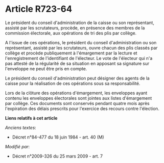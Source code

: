 # Article R723-64

Le président du conseil d'administration de la caisse ou son représentant, assisté par les scrutateurs, procède, en présence
des membres de la commission électorale, aux opérations de tri des plis par collège. 

A l'issue de ces opérations, le président du conseil d'administration ou son représentant, assisté par les scrutateurs, ouvre
chacun des plis classés par collège et procède publiquement à l'émargement par la lecture et l'enregistrement de
l'identifiant de l'électeur. Le vote de l'électeur qui n'a pas attesté de la régularité de sa situation en apposant sa
signature sur l'enveloppe ne peut être pris en compte. 

Le président du conseil d'administration peut désigner des agents de la caisse pour la réalisation de ces opérations sous sa
responsabilité. 

Lors de la clôture des opérations d'émargement, les enveloppes ayant contenu les enveloppes électorales sont jointes aux
listes d'émargement par collège. Ces documents sont conservés pendant quatre mois après l'expiration des délais prescrits
pour l'exercice des recours contre l'élection.

**Liens relatifs à cet article**

_Anciens textes_:

  - Décret n°84-477 du 18 juin 1984 - art. 40 (M)

_Modifié par_:

  - Décret n°2009-326 du 25 mars 2009 - art. 7
